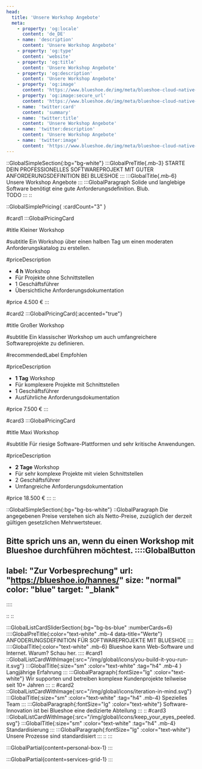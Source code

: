 ```yaml
---
head:
  title: 'Unsere Workshop Angebote'
  meta:
    - property: 'og:locale'
      content: 'de_DE'
    - name: 'description'
      content: 'Unsere Workshop Angebote'
    - property: 'og:type'
      content: 'website'
    - property: 'og:title'
      content: 'Unsere Workshop Angebote'
    - property: 'og:description'
      content: 'Unsere Workshop Angebote'
    - property: 'og:image'
      content: 'https://www.blueshoe.de/img/meta/blueshoe-cloud-native-devlopment.png'
    - property: 'og:image:secure_url'
      content: 'https://www.blueshoe.de/img/meta/blueshoe-cloud-native-devlopment.png'
    - name: 'twitter:card'
      content: 'summary'
    - name: 'twitter:title'
      content: 'Unsere Workshop Angebote'
    - name: 'twitter:description'
      content: 'Unsere Workshop Angebote'
    - name: 'twitter:image'
      content: 'https://www.blueshoe.de/img/meta/blueshoe-cloud-native-devlopment.png'
---
```


::GlobalSimpleSection{:bg="bg-white"}
:::GlobalPreTitle{.mb-3}
STARTE DEIN PROFESSIONELLES SOFTWAREPROJEKT MIT GUTER ANFORDERUNGSDEFINITION BEI BLUESHOE
:::
:::GlobalTitle{.mb-6}
Unsere Workshop Angebote
:::
:::GlobalParagraph
Solide und langlebige Software benötigt eine gute Anforderungsdefinition. Blub.
<br/>
TODO
:::
::

::GlobalSimplePricing{ :cardCount="3" }

#card1
:::GlobalPricingCard

#title
Kleiner Workshop

#subtitle
Ein Workshop über einen halben Tag um einen moderaten Anforderungskatalog zu erstellen.

#priceDescription
- **4 h** Workshop
- Für Projekte ohne Schnittstellen
- 1 Geschäftsführer
- Übersichtliche Anforderungsdokumentation

#price
4.500 €
:::

#card2
:::GlobalPricingCard{:accented="true"}

#title
Großer Workshop

#subtitle
Ein klassischer Workshop um auch umfangreichere Softwareprojekte zu definieren.

#recommendedLabel
Empfohlen

#priceDescription
- **1 Tag** Workshop
- Für komplexere Projekte mit Schnittstellen
- 1 Geschäftsführer
- Ausführliche Anforderungsdokumentation

#price
7.500 €
:::

#card3
:::GlobalPricingCard

#title
Maxi Workshop

#subtitle
Für riesige Software-Plattformen und sehr kritische Anwendungen.

#priceDescription
- **2 Tage** Workshop
- Für sehr komplexe Projekte mit vielen Schnittstellen
- 2 Geschäftsführer
- Umfangreiche Anforderungsdokumentation

#price
18.500 €
:::
::

::GlobalSimpleSection{:bg="bg-bs-white"}
::GlobalParagraph
Die angegebenen Preise verstehen sich als Netto-Preise, zuzüglich der derzeit gültigen gesetzlichen Mehrwertsteuer. 

Bitte sprich uns an, wenn du einen Workshop mit Blueshoe durchführen möchtest.
::::GlobalButton
---
label: "Zur Vorbesprechung" 
url: "https://blueshoe.io/hannes/" 
size: "normal" 
color: "blue"
target: "_blank"
---
::::

::
::

<!--- Was ist enthalten --->
:::GlobalListCardSliderSection{:bg="bg-bs-blue" :numberCards=6}
::::GlobalPreTitle{:color="text-white" .mb-4 data-title="Werte"}
ANFODERUNGSDEFINITION FÜR SOFTWAREPROJEKTE MIT BLUESHOE
::::
::::GlobalTitle{:color="text-white" .mb-6}
Blueshoe kann Web-Software und Internet. Warum? Schau her.
::::
#card1
::GlobalListCardWithImage{:src="/img/global/icons/you-build-it-you-run-it.svg"}
:::GlobalTitle{:size="sm" :color="text-white" :tag="h4" .mb-4 }
Langjährige Erfahrung
:::
:::GlobalParagraph{:fontSize="lg"  :color="text-white"}
Wir supporten und betreiben komplexe Kundenprojekte teilweise seit 10+ Jahren
:::
::
#card2
::GlobalListCardWithImage{:src="/img/global/icons/iteration-in-mind.svg"}
:::GlobalTitle{:size="sm" :color="text-white" :tag="h4" .mb-4}
Spezielles Team
:::
:::GlobalParagraph{:fontSize="lg"  :color="text-white"}
Software-Innovation ist bei Blueshoe eine dedizierte Abteilung
:::
::
#card3
::GlobalListCardWithImage{:src="/img/global/icons/keep_your_eyes_peeled.svg"}
:::GlobalTitle{:size="sm" :color="text-white" :tag="h4" .mb-4}
Standardisierung
:::
:::GlobalParagraph{:fontSize="lg"  :color="text-white"}
Unsere Prozesse sind standardisiert
:::
::
:::

<!--- persönlicher Kontakt --->
:::GlobalPartial{content=personal-box-1}
:::

<!--- Service Grid --->
:::GlobalPartial{content=services-grid-1}
:::